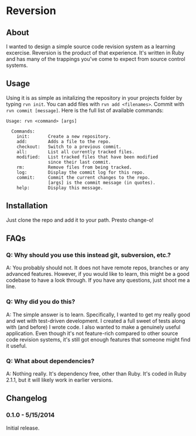 # Reversion
## About

I wanted to design a simple source code revision system as a learning excercise.
Reversion is the product of that experience. It's written in Ruby and has
many of the trappings you've come to expect from source control systems.

## Usage

Using it is as simple as initalizing the repository in your projects folder by typing
`rvn init`. You can add files with `rvn add <filenames>`. Commit with `rvn commit [message]`.
Here is the full list of available commands:

```
Usage: rvn <command> [args]
  
  Commands:
    init:       Create a new repository.
    add:        Adds a file to the repo.
    checkout:   Switch to a previous commit.
    all:        List all currently tracked files.
    modified:   List tracked files that have been modified
                since their last commit.
    rm:         Remove files from being tracked.
    log:        Display the commit log for this repo.
    commit:     Commit the current changes to the repo.
                [args] is the commit message (in quotes).
    help:       Display this message.
```

## Installation

Just clone the repo and add it to your path. Presto change-o!

## FAQs

### Q: Why should you use this instead git, subversion, etc.?
A: You probably should not. It does not have remote repos, branches
or any advanced features. However, if you would like to learn, this might be a good
codebase to have a look through. If you have any questions, just shoot me a line.

### Q: Why did you do this?
A: The simple answer is to learn. Specifically, I wanted to get my really good and
wet with test-driven development. I created a full sweet of tests along with (and before)
I wrote code. I also wanted to make a genuinely useful application. Even though
it's not feature-rich compared to other source code revision systems, it's still
got enough features that someone might find it useful.

### Q: What about dependencies?
A: Nothing really. It's dependency free, other than Ruby. It's coded in Ruby 2.1.1, but
it will likely work in earlier versions.


## Changelog

### 0.1.0 - 5/15/2014
Initial release.

